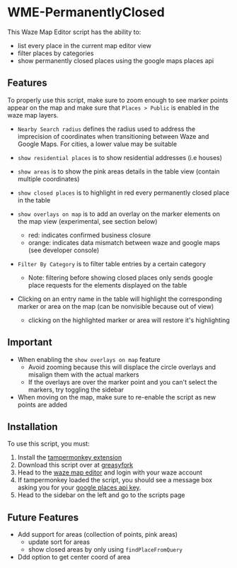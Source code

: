 # WME-PermanentlyClosed

This Waze Map Editor script has the ability to:
- list every place in the current map editor view
- filter places by categories
- show permanently closed places using the google maps places api

## Features
To properly use this script, make sure to zoom enough to see marker points appear on the map and make sure that `Places > Public` is enabled in the waze map layers.

- `Nearby Search radius` defines the radius used to address the imprecision of coordinates when transitioning between Waze and Google Maps. For cities, a lower value may be suitable
- `show residential places` is to show residential addresses (i.e houses)
- `show areas` is to show the pink areas details in the table view (contain multiple coordinates)
- `show closed places` is to highlight in red every permanently closed place in the table
- `show overlays on map` is to add an overlay on the marker elements on the map view (experimental, see section below)
  - red: indicates confirmed business closure
  - orange: indicates data mismatch between waze and google maps (see developer console)
- `Filter By Category` is to filter table entries by a certain category
  - Note: filtering before showing closed places only sends google place requests for the elements displayed on the table
 
- Clicking on an entry name in the table will highlight the corresponding marker or area on the map (can be nonvisible because out of view)
  - clicking on the highlighted marker or area will restore it's highlighting

## Important
- When enabling the `show overlays on map` feature
    - Avoid zooming because this will displace the circle overlays and misalign them with the actual markers
    - If the overlays are over the marker point and you can't select the markers, try toggling the sidebar
- When moving on the map, make sure to re-enable the script as new points are added  

## Installation
To use this script, you must:
1. Install the [tampermonkey extension](https://www.tampermonkey.net/)
2. Download this script over at [greasyfork](https://greasyfork.org/en/scripts/481447-wme-permanentlyclosed)
3. Head to the [waze map editor](https://www.waze.com/en-US/editor) and login with your waze account
4. If tampermonkey loaded the script, you should see a message box asking you for your [google places api key](https://developers.google.com/maps/documentation/javascript/get-api-key).
5. Head to the sidebar on the left and go to the scripts page 

## Future Features
- Add support for areas (collection of points, pink areas)
  - update sort for areas
  - show closed areas by only using `findPlaceFromQuery`
- Ddd option to get center coord of area
